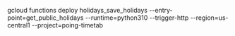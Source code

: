 gcloud functions deploy holidays_save_holidays --entry-point=get_public_holidays --runtime=python310 --trigger-http --region=us-central1 --project=poing-timetab
